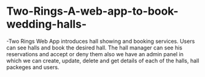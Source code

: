 # Two-Rings-A-web-app-to-book-wedding-halls-
-Two Rings Web App introduces hall showing and booking services. Users can see halls and book the desired hall. The hall manager can see his reservations and accept or deny them also we have an admin panel in which we can create, update, delete and get details of each of the halls, hall packeges and users.

